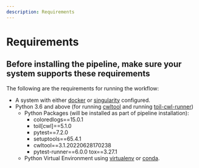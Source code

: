 ```yaml
---
description: Requirements
---
```


# Requirements

## Before installing the pipeline, make sure your system supports these requirements

The following are the requirements for running the workflow:

* A system with either [docker](https://www.docker.com/) or [singularity](https://sylabs.io/docs/) configured.
* Python 3.6 and above (for running [cwltool](https://github.com/common-workflow-language/cwltool) and running [toil-cwl-runner](https://toil.readthedocs.io/en/latest/running/introduction.html))
  * Python Packages (will be installed as part of pipeline installation):
    * coloredlogs==15.0.1&#x20;
    * toil\[cwl]==5.1.0
    * pytest==7.2.0&#x20;
    * setuptools==65.4.1&#x20;
    * cwltool==3.1.20220628170238&#x20;
    * pytest-runner==6.0.0 tox==3.27.1
  * Python Virtual Environment using [virtualenv](https://virtualenv.pypa.io/) or [conda](https://docs.conda.io/en/latest/).
